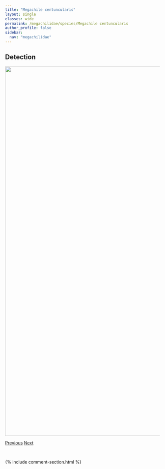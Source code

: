 ```yaml
---
title: "Megachile centuncularis"
layout: single
classes: wide
permalink: /megachilidae/species/Megachile centuncularis
author_profile: false
sidebar:
  nav: "megachilidae"
---
```


<h2>Detection</h2>

<a href="/ANBC/assets/figures/species/Megachile centuncularis/range-map.png">
<img src="/ANBC/assets/figures/species/Megachile centuncularis/range-map.png" height = "1200" width = "800">
</a>

<a href="/profiles/species/Lepturobosca chrysocoma" class="pagination--pager" title="PreviousName">Previous</a> <a href="/profiles/species/Megachile circumcincta" class="pagination--pager" title="NextName">Next</a>

<p>&nbsp;</p>

{% include comment-section.html %}
